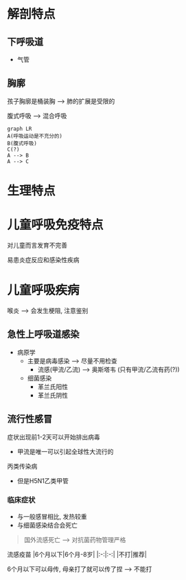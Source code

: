 # 解剖特点

## 下呼吸道

- 气管

## 胸廓

孩子胸廓是桶装胸 --> 肺的扩展是受限的

腹式呼吸 --> 混合呼吸

```mermaid
graph LR
A(呼吸运动是不充分的)
B(腹式呼吸)
C(?)
A --> B
A --> C
```

# 生理特点

# 儿童呼吸免疫特点

对儿童而言发育不完善

易患炎症反应和感染性疾病

# 儿童呼吸疾病

喉炎 --> 会发生梗阻, 注意鉴别

## 急性上呼吸道感染

- 病原学
  - 主要是病毒感染 --> 尽量不用检查
    - 流感(甲流/乙流) --> 奥斯塔韦 (只有甲流/乙流有药(?))
  - 细菌感染
    - 革兰氏阳性
    - 革兰氏阴性

## 流行性感冒

症状出现前1-2天可以开始排出病毒

- 甲流是唯一可以引起全球性大流行的

丙类传染病
- 但是H5N1乙类甲管

### 临床症状

- 与一般感冒相比, 发热较重
- 与细菌感染结合会死亡

> 国外流感死亡 --> 对抗菌药物管理严格

流感疫苗
|6个月以下|6个月-8岁|
|:-:|:-:|
|不打|推荐|

6个月以下可以母传, 母亲打了就可以传了捏 --> 不能打